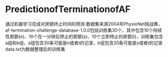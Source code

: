 # PredictionofTerminationofAF
通过机器学习完成对房颤终止时间的预测
数据集来源2004年PhysioNet挑战赛，af-termination-challenge-database-1.0.0包括训练集30个，其中包含10个持续性房颤(n)、10个在一分钟后停止的房颤(s)、10个立即停止的房颤(t)，训练集包含a组和b组，a组包含30条可能是n或者t的记录，b组包含20条可能是s或者t的记录
data.txt为数据整理后的训练集
